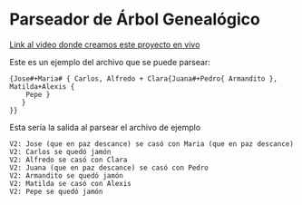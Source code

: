 # Parseador de Árbol Genealógico


[Link al video donde creamos este proyecto en vivo](https://estintecedu.sharepoint.com/:v:/s/IDS326L-01-T4/EVjzCKm7LiZMr53QLtoZyUMBAl1azO2hr8zbkzjXCynfWQ?e=QJmqZO)


Este es un ejemplo del archivo que se puede parsear:

```
{Jose#+Maria# { Carlos, Alfredo + Clara{Juana#+Pedro{ Armandito }, Matilda+Alexis { 
    Pepe } 
   } 
}}
```
Esta sería la salida al parsear el archivo de ejemplo
```
V2: Jose (que en paz descance) se casó con Maria (que en paz descance)
V2: Carlos se quedó jamón
V2: Alfredo se casó con Clara
V2: Juana (que en paz descance) se casó con Pedro
V2: Armandito se quedó jamón
V2: Matilda se casó con Alexis
V2: Pepe se quedó jamón
```
